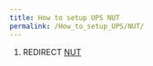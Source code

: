 ```yaml
---
title: How to setup UPS NUT
permalink: /How_to_setup_UPS/NUT/
---
```


1.  REDIRECT [NUT](/NUT "wikilink")
